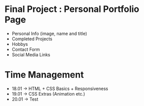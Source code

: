 # Final Project : Personal Portfolio Page
- Personal Info (image, name and title)
- Completed Projects
- Hobbys
- Contact Form
- Social Media Links

# Time Management
- 18.01 -> HTML + CSS Basics + Responsiveness
- 19.01 -> CSS Extras (Animation etc.)
- 20.01 -> Test

